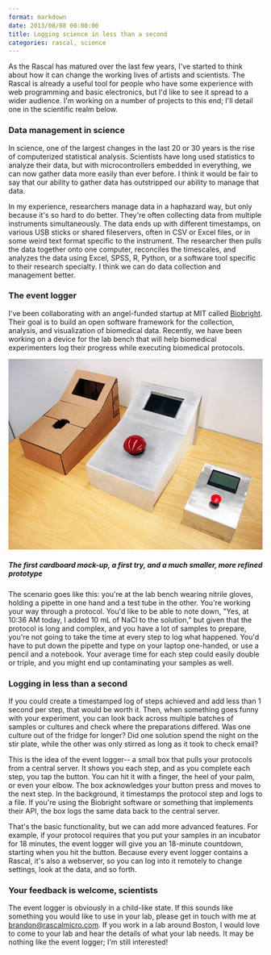 ```yaml
---
format: markdown
date: 2013/08/08 00:00:00
title: Logging science in less than a second
categories: rascal, science
---
```


As the Rascal has matured over the last few years, I've started to think about how it can change the working lives of artists and scientists. The Rascal is already a useful tool for people who have some experience with web programming and basic electronics, but I'd like to see it spread to a wider audience. I'm working on a number of projects to this end; I'll detail one in the scientific realm below.

### Data management in science ###

In science, one of the largest changes in the last 20 or 30 years is the rise of computerized statistical analysis. Scientists have long used statistics to analyze their data, but with microcontrollers embedded in everything, we can now gather data more easily than ever before. I think it would be fair to say that our ability to gather data has outstripped our ability to manage that data.

In my experience, researchers manage data in a haphazard way, but only because it's so hard to do better. They're often collecting data from multiple instruments simultaneously. The data ends up with different timestamps, on various USB sticks or shared fileservers, often in CSV or Excel files, or in some weird text format specific to the instrument. The researcher then pulls the data together onto one computer, reconciles the timescales, and analyzes the data using Excel, SPSS, R, Python, or a software tool specific to their research specialty. I think we can do data collection and management better.

### The event logger ###

I've been collaborating with an angel-funded startup at MIT called [Biobright][1]. Their goal is to build an open software framework for the collection, analysis, and visualization of biomedical data. Recently, we have been working on a device for the lab bench that will help biomedical experimenters log their progress while executing biomedical protocols.

<img src="/img/event-logger-prototypes-2013-08-07.jpg">

##### The first cardboard mock-up, a first try, and a much smaller, more refined prototype #####

The scenario goes like this: you're at the lab bench wearing nitrile gloves, holding a pipette in one hand and a test tube in the other. You're working your way through a protocol. You'd like to be able to note down, "Yes, at 10:36 AM today, I added 10 mL of NaCl to the solution," but given that the protocol is long and complex, and you have a lot of samples to prepare, you're not going to take the time at every step to log what happened. You'd have to put down the pipette and type on your laptop one-handed, or use a pencil and a notebook. Your average time for each step could easily double or triple, and you might end up contaminating your samples as well.

### Logging in less than a second ###

If you could create a timestamped log of steps achieved and add less than 1 second per step, that would be worth it. Then, when something goes funny with your experiment, you can look back across multiple batches of samples or cultures and check where the preparations differed. Was one culture out of the fridge for longer? Did one solution spend the night on the stir plate, while the other was only stirred as long as it took to check email?

This is the idea of the event logger-- a small box that pulls your protocols from a central server. It shows you each step, and as you complete each step, you tap the button. You can hit it with a finger, the heel of your palm, or even your elbow. The box acknowledges your button press and moves to the next step. In the background, it timestamps the protocol step and logs to a file. If you're using the Biobright software or something that implements their API, the box logs the same data back to the central server.

That's the basic functionality, but we can add more advanced features. For example, if your protocol requires that you put your samples in an incubator for 18 minutes, the event logger will give you an 18-minute countdown, starting when you hit the button. Because every event logger contains a Rascal, it's also a webserver, so you can log into it remotely to change settings, look at the data, and so forth.  

### Your feedback is welcome, scientists ###

The event logger is obviously in a child-like state. If this sounds like something you would like to use in your lab, please get in touch with me at brandon@rascalmicro.com. If you work in a lab around Boston, I would love to come to your lab and hear the details of what your lab needs. It may be nothing like the event logger; I'm still interested!

[1]: http://biobright.org